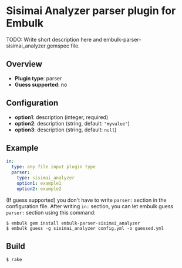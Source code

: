 # Sisimai Analyzer parser plugin for Embulk

TODO: Write short description here and embulk-parser-sisimai_analyzer.gemspec file.

## Overview

* **Plugin type**: parser
* **Guess supported**: no

## Configuration

- **option1**: description (integer, required)
- **option2**: description (string, default: `"myvalue"`)
- **option3**: description (string, default: `null`)

## Example

```yaml
in:
  type: any file input plugin type
  parser:
    type: sisimai_analyzer
    option1: example1
    option2: example2
```

(If guess supported) you don't have to write `parser:` section in the configuration file. After writing `in:` section, you can let embulk guess `parser:` section using this command:

```
$ embulk gem install embulk-parser-sisimai_analyzer
$ embulk guess -g sisimai_analyzer config.yml -o guessed.yml
```

## Build

```
$ rake
```
